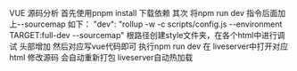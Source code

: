 VUE 源码分析
首先使用pnpm install 下载依赖
其次 将npm run dev 指令后面加上--sourcemap 如下： "dev": "rollup -w -c scripts/config.js --environment TARGET:full-dev --sourcemap"
根路径创建style文件夹，在各个html中进行调试 头部增加 <script src="../../vue/dist/vue.js"></script> 然后对应写vue代码即可
执行npm run dev 在 liveserver中打开对应html
修改源码 会自动重新打包 liveserver自动热加载